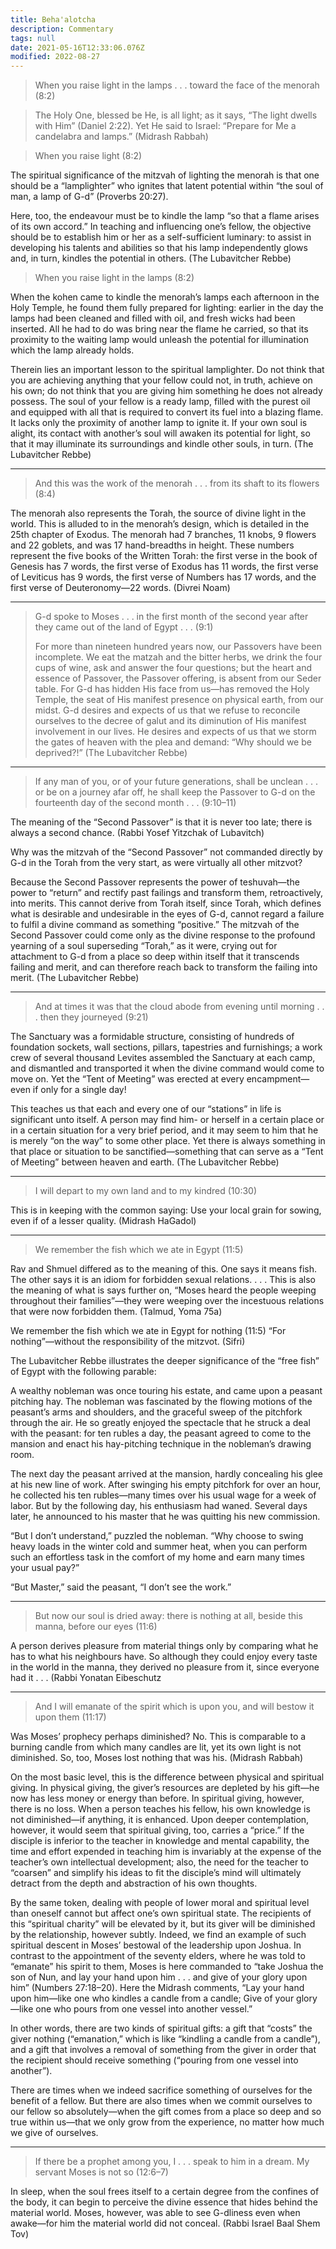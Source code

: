 ```yaml
---
title: Beha'alotcha
description: Commentary
tags: null
date: 2021-05-16T12:33:06.076Z
modified: 2022-08-27
---
```


> When you raise light in the lamps . . . toward the face of the menorah (8:2)

> The Holy One, blessed be He, is all light; as it says, “The light dwells with Him” (Daniel 2:22). Yet He said to Israel: “Prepare for Me a candelabra and lamps.”
> (Midrash Rabbah)

> When you raise light (8:2)

The spiritual significance of the mitzvah of lighting the menorah is that one should be a “lamplighter” who ignites that latent potential within “the soul of man, a lamp of G-d”
(Proverbs 20:27).

Here, too, the endeavour must be to kindle the lamp “so that a flame arises of its own accord.” In teaching and influencing one’s fellow, the objective should be to establish him or her as a self-sufficient luminary: to assist in developing his talents and abilities so that his lamp independently glows and, in turn, kindles the potential in others.
(The Lubavitcher Rebbe)

> When you raise light in the lamps (8:2)

When the kohen came to kindle the menorah’s lamps each afternoon in the Holy Temple, he found them fully prepared for lighting: earlier in the day the lamps had been cleaned and filled with oil, and fresh wicks had been inserted. All he had to do was bring near the flame he carried, so that its proximity to the waiting lamp would unleash the potential for illumination which the lamp already holds.

Therein lies an important lesson to the spiritual lamplighter. Do not think that you are achieving anything that your fellow could not, in truth, achieve on his own; do not think that you are giving him something he does not already possess. The soul of your fellow is a ready lamp, filled with the purest oil and equipped with all that is required to convert its fuel into a blazing flame. It lacks only the proximity of another lamp to ignite it. If your own soul is alight, its contact with another’s soul will awaken its potential for light, so that it may illuminate its surroundings and kindle other souls, in turn.
(The Lubavitcher Rebbe)

---

> And this was the work of the menorah . . . from its shaft to its flowers (8:4)

The menorah also represents the Torah, the source of divine light in the world. This is alluded to in the menorah’s design, which is detailed in the 25th chapter of Exodus. The menorah had 7 branches, 11 knobs, 9 flowers and 22 goblets, and was 17 hand-breadths in height. These numbers represent the five books of the Written Torah: the first verse in the book of Genesis has 7 words, the first verse of Exodus has 11 words, the first verse of Leviticus has 9 words, the first verse of Numbers has 17 words, and the first verse of Deuteronomy—22 words.
(Divrei Noam)

---

> G-d spoke to Moses . . . in the first month of the second year after they came out of the land of Egypt . . . (9:1)
>
> For more than nineteen hundred years now, our Passovers have been incomplete. We eat the matzah and the bitter herbs, we drink the four cups of wine, ask and answer the four questions; but the heart and essence of Passover, the Passover offering, is absent from our Seder table. For G-d has hidden His face from us—has removed the Holy Temple, the seat of His manifest presence on physical earth, from our midst.
> G-d desires and expects of us that we refuse to reconcile ourselves to the decree of galut and its diminution of His manifest involvement in our lives. He desires and expects of us that we storm the gates of heaven with the plea and demand: “Why should we be deprived?!”
> (The Lubavitcher Rebbe)

---

> If any man of you, or of your future generations, shall be unclean . . . or be on a journey afar off, he shall keep the Passover to G-d on the fourteenth day of the second month . . . (9:10–11)

The meaning of the “Second Passover” is that it is never too late; there is always a second chance.
(Rabbi Yosef Yitzchak of Lubavitch)

Why was the mitzvah of the “Second Passover” not commanded directly by G-d in the Torah from the very start, as were virtually all other mitzvot?

Because the Second Passover represents the power of teshuvah—the power to “return” and rectify past failings and transform them, retroactively, into merits. This cannot derive from Torah itself, since Torah, which defines what is desirable and undesirable in the eyes of G-d, cannot regard a failure to fulfil a divine command as something “positive.” The mitzvah of the Second Passover could come only as the divine response to the profound yearning of a soul superseding “Torah,” as it were, crying out for attachment to G-d from a place so deep within itself that it transcends failing and merit, and can therefore reach back to transform the failing into merit.
(The Lubavitcher Rebbe)

---

> And at times it was that the cloud abode from evening until morning . . . then they journeyed (9:21)

The Sanctuary was a formidable structure, consisting of hundreds of foundation sockets, wall sections, pillars, tapestries and furnishings; a work crew of several thousand Levites assembled the Sanctuary at each camp, and dismantled and transported it when the divine command would come to move on. Yet the “Tent of Meeting” was erected at every encampment—even if only for a single day!

This teaches us that each and every one of our “stations” in life is significant unto itself. A person may find him- or herself in a certain place or in a certain situation for a very brief period, and it may seem to him that he is merely “on the way” to some other place. Yet there is always something in that place or situation to be sanctified—something that can serve as a “Tent of Meeting” between heaven and earth.
(The Lubavitcher Rebbe)

---

> I will depart to my own land and to my kindred (10:30)

This is in keeping with the common saying: Use your local grain for sowing, even if of a lesser quality.
(Midrash HaGadol)

---

> We remember the fish which we ate in Egypt (11:5)

Rav and Shmuel differed as to the meaning of this. One says it means fish. The other says it is an idiom for forbidden sexual relations. . . . This is also the meaning of what is says further on, “Moses heard the people weeping throughout their families”—they were weeping over the incestuous relations that were now forbidden them.
(Talmud, Yoma 75a)

We remember the fish which we ate in Egypt for nothing (11:5)
“For nothing”—without the responsibility of the mitzvot.
(Sifri)

The Lubavitcher Rebbe illustrates the deeper significance of the “free fish” of Egypt with the following parable:

A wealthy nobleman was once touring his estate, and came upon a peasant pitching hay. The nobleman was fascinated by the flowing motions of the peasant’s arms and shoulders, and the graceful sweep of the pitchfork through the air. He so greatly enjoyed the spectacle that he struck a deal with the peasant: for ten rubles a day, the peasant agreed to come to the mansion and enact his hay-pitching technique in the nobleman’s drawing room.

The next day the peasant arrived at the mansion, hardly concealing his glee at his new line of work. After swinging his empty pitchfork for over an hour, he collected his ten rubles—many times over his usual wage for a week of labor. But by the following day, his enthusiasm had waned. Several days later, he announced to his master that he was quitting his new commission.

“But I don’t understand,” puzzled the nobleman. “Why choose to swing heavy loads in the winter cold and summer heat, when you can perform such an effortless task in the comfort of my home and earn many times your usual pay?”

“But Master,” said the peasant, “I don’t see the work.”

---

> But now our soul is dried away: there is nothing at all, beside this manna, before our eyes (11:6)

A person derives pleasure from material things only by comparing what he has to what his neighbours have. So although they could enjoy every taste in the world in the manna, they derived no pleasure from it, since everyone had it . . .
(Rabbi Yonatan Eibeschutz

---

> And I will emanate of the spirit which is upon you, and will bestow it upon them (11:17)

Was Moses’ prophecy perhaps diminished? No. This is comparable to a burning candle from which many candles are lit, yet its own light is not diminished. So, too, Moses lost nothing that was his.
(Midrash Rabbah)

On the most basic level, this is the difference between physical and spiritual giving. In physical giving, the giver’s resources are depleted by his gift—he now has less money or energy than before. In spiritual giving, however, there is no loss. When a person teaches his fellow, his own knowledge is not diminished—if anything, it is enhanced.
Upon deeper contemplation, however, it would seem that spiritual giving, too, carries a “price.” If the disciple is inferior to the teacher in knowledge and mental capability, the time and effort expended in teaching him is invariably at the expense of the teacher’s own intellectual development; also, the need for the teacher to “coarsen” and simplify his ideas to fit the disciple’s mind will ultimately detract from the depth and abstraction of his own thoughts.

By the same token, dealing with people of lower moral and spiritual level than oneself cannot but affect one’s own spiritual state. The recipients of this “spiritual charity” will be elevated by it, but its giver will be diminished by the relationship, however subtly.
Indeed, we find an example of such spiritual descent in Moses’ bestowal of the leadership upon Joshua. In contrast to the appointment of the seventy elders, where he was told to “emanate” his spirit to them, Moses is here commanded to “take Joshua the son of Nun, and lay your hand upon him . . . and give of your glory upon him” (Numbers 27:18–20). Here the Midrash comments, “Lay your hand upon him—like one who kindles a candle from a candle; Give of your glory—like one who pours from one vessel into another vessel.”

In other words, there are two kinds of spiritual gifts: a gift that “costs” the giver nothing (“emanation,” which is like “kindling a candle from a candle”), and a gift that involves a removal of something from the giver in order that the recipient should receive something (“pouring from one vessel into another”).

There are times when we indeed sacrifice something of ourselves for the benefit of a fellow. But there are also times when we commit ourselves to our fellow so absolutely—when the gift comes from a place so deep and so true within us—that we only grow from the experience, no matter how much we give of ourselves.

---

> If there be a prophet among you, I . . . speak to him in a dream. My servant Moses is not so (12:6–7)

In sleep, when the soul frees itself to a certain degree from the confines of the body, it can begin to perceive the divine essence that hides behind the material world. Moses, however, was able to see G-dliness even when awake—for him the material world did not conceal.
(Rabbi Israel Baal Shem Tov)

